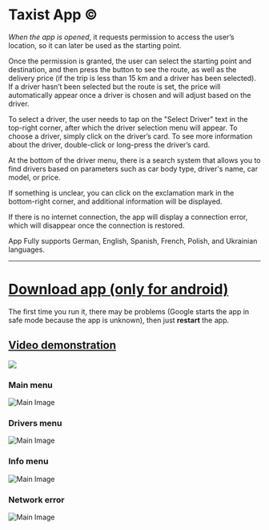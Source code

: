 # Taxist App ©

_When the app is opened_, it requests permission to access the user’s location, so it can later be used as the starting point.

Once the permission is granted, the user can select the starting point and destination, and then press the button to see the route, as well as the delivery price (if the trip is less than 15 km and a driver has been selected). If a driver hasn’t been selected but the route is set, the price will automatically appear once a driver is chosen and will adjust based on the driver.

To select a driver, the user needs to tap on the "Select Driver" text in the top-right corner, after which the driver selection menu will appear. To choose a driver, simply click on the driver’s card. To see more information about the driver, double-click or long-press the driver’s card.

At the bottom of the driver menu, there is a search system that allows you to find drivers based on parameters such as car body type, driver's name, car model, or price.

If something is unclear, you can click on the exclamation mark in the bottom-right corner, and additional information will be displayed.

If there is no internet connection, the app will display a connection error, which will disappear once the connection is restored.

App Fully supports German, English, Spanish, French, Polish, and Ukrainian languages.

________________________


# [Download app (only for android)](https://drive.google.com/file/d/1hdyv-SCe6SRzc6a2t_M9RwtwApgjx3nI/view?usp=sharing)
The first time you run it, there may be problems (Google starts the app in safe mode because the app is unknown), then just **restart** the app.

## [Video demonstration](https://www.youtube.com/watch?v=kHWMUHJNE88)

![](https://github.com/Tretiakk/Taxist-Demonstratoin/blob/main/Taxist%20Preview%203.png)

### Main menu
![Main Image](https://github.com/Tretiakk/Taxist-Demonstratoin/blob/main/Main.png)

### Drivers menu
![Main Image](https://github.com/Tretiakk/Taxist-Demonstratoin/blob/main/DriverList.png)

### Info menu
![Main Image](https://github.com/Tretiakk/Taxist-Demonstratoin/blob/main/Additional_Information.png)

### Network error
![Main Image](https://github.com/Tretiakk/Taxist-Demonstratoin/blob/main/Network.png)

